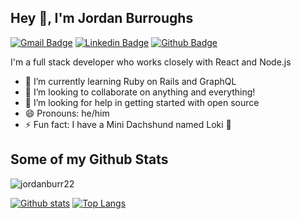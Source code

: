 ## Hey 👋, I'm Jordan Burroughs
[![Gmail Badge](https://img.shields.io/badge/-jordanburr23@gmail.com-c14438?style=flat&logo=Gmail&logoColor=white&link=mailto:jordanburr23@gmail.com)](mailto:jordanburr23@gmail.com) 
[![Linkedin Badge](https://img.shields.io/badge/-jordanburroughs-0072b1?style=flat&logo=Linkedin&logoColor=white&link=https://www.linkedin.com/in/jordan-burroughs/)](https://www.linkedin.com/in/jordan-burroughs/) [![Github Badge](https://img.shields.io/badge/-jordanburr22-grey?style=flat&logo=github&logoColor=white&link=https://github.com/jordanburr22/)](https://www.github.com/jordanburr22/) <p align='left'>I'm a full stack developer who works closely with React and Node.js

- 🌱 I’m currently learning Ruby on Rails and GraphQL
- 👯 I’m looking to collaborate on anything and everything!
- 🤔 I’m looking for help in getting started with open source
- 😄 Pronouns: he/him
- ⚡ Fun fact: I have a Mini Dachshund named Loki 🐶</p>
## Some of my Github Stats
<p align=left> <img src=https://komarev.com/ghpvc/?username=jordanburr22 alt=jordanburr22 /> </p>

[![Github stats](https://github-readme-stats.vercel.app/api?username=jordanburr22&show_icons=true&include_all_commits=true)](https://github.com/jordanburr22/github-readme-stats)
[![Top Langs](https://github-readme-stats.vercel.app/api/top-langs/?username=jordanburr22&layout=compact)](https://github.com/jordanburr22/github-readme-stats)
